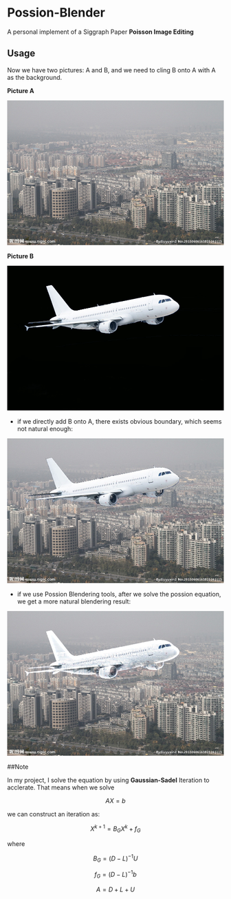 # Possion-Blender



A personal implement of a Siggraph Paper **Poisson Image Editing**

## Usage

Now we have two pictures: A and B, and we need to cling B onto A with A as the background. 

**Picture A**

![](bg.jpg)

**Picture B**

![](fg.jpg)

* if we directly add B onto A, there exists obvious boundary, which seems not natural enough:

![](Naive.jpg)

* if we use Possion Blendering tools, after we solve the possion equation, we get a more natural blendering result:

![](Possion.jpg)

##Note

In my project, I solve the equation by using **Gaussian-Sadel** Iteration to acclerate. That means when we solve 

$$AX=b$$

we can construct an iteration as:

$$X^{k+1}=B_G X^{k}+f_G$$

where 

$$B_G=(D-L)^{-1}U$$

$$f_G=(D-L)^{-1}b$$

$$A=D+L+U$$

